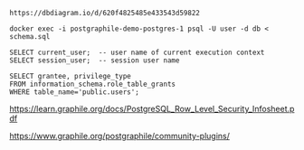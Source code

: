 `https://dbdiagram.io/d/620f4825485e433543d59822`

`docker exec -i postgraphile-demo-postgres-1 psql -U user -d db < schema.sql`

```
SELECT current_user;  -- user name of current execution context
SELECT session_user;  -- session user name

SELECT grantee, privilege_type 
FROM information_schema.role_table_grants 
WHERE table_name='public.users';
```

https://learn.graphile.org/docs/PostgreSQL_Row_Level_Security_Infosheet.pdf

https://www.graphile.org/postgraphile/community-plugins/